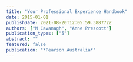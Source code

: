 ```yaml
---
title: "Your Professional Experience Handbook"
date: 2015-01-01
publishDate: 2021-08-20T12:05:59.388772Z
authors: ["M Cavanagh", "Anne Prescott"]
publication_types: ["5"]
abstract: ""
featured: false
publication: "*Pearson Australia*"
---
```


